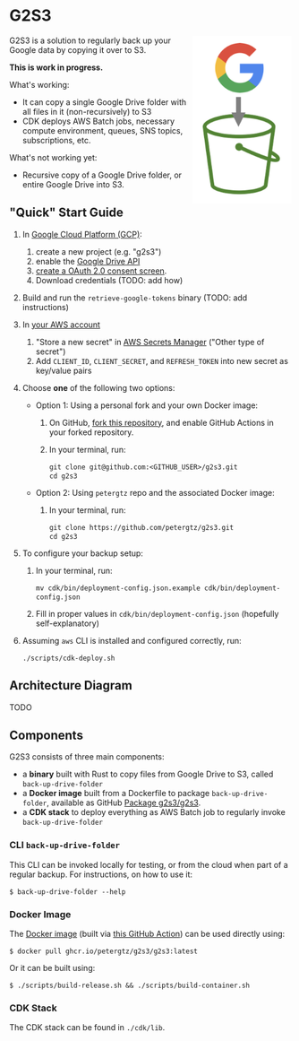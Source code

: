 # G2S3

<img src="logo.png" height="300" align="right" alt="logo">

G2S3 is a solution to regularly back up your Google data by copying it over to S3.

**This is work in progress.**

What's working:
- It can copy a single Google Drive folder with all files in it (non-recursively) to S3
- CDK deploys AWS Batch jobs, necessary compute environment, queues, SNS topics, subscriptions, etc.

What's not working yet:
- Recursive copy of a Google Drive folder, or entire Google Drive into S3.

## "Quick" Start Guide

1. In [Google Cloud Platform (GCP)](https://console.cloud.google.com/):
   1. create a new project (e.g. "g2s3")
   2. enable the [Google Drive API](https://console.cloud.google.com/apis/api/drive.googleapis.com)
   3. [create a OAuth 2.0 consent screen](https://console.cloud.google.com/apis/credentials/consent).
   4. Download credentials (TODO: add how)
2. Build and run the `retrieve-google-tokens` binary (TODO: add instructions)
3. In [your AWS account](https://console.aws.amazon.com/)
   1. "Store a new secret" in
      [AWS Secrets Manager](https://eu-west-1.console.aws.amazon.com/secretsmanager/listsecrets)
   ("Other type of secret")
   3. Add `CLIENT_ID`, `CLIENT_SECRET`, and `REFRESH_TOKEN` into new secret as key/value pairs
4. Choose **one** of the following two options:
   - Option 1: Using a personal fork and your own Docker image:
      1. On GitHub, [fork this repository](https://github.com/petergtz/g2s3/fork), and enable
      GitHub Actions in your forked repository.
      2. In your terminal, run:

             git clone git@github.com:<GITHUB_USER>/g2s3.git
             cd g2s3

   - Option 2: Using `petergtz` repo and the associated Docker image:
        1. In your terminal, run:

               git clone https://github.com/petergtz/g2s3.git
               cd g2s3

5. To configure your backup setup:
   1. In your terminal, run:

          mv cdk/bin/deployment-config.json.example cdk/bin/deployment-config.json

   2. Fill in proper values in `cdk/bin/deployment-config.json` (hopefully self-explanatory)
6. Assuming `aws` CLI is installed and configured correctly, run:

       ./scripts/cdk-deploy.sh

## Architecture Diagram

TODO

## Components

G2S3 consists of three main components:
- a **binary** built with Rust to copy files from Google Drive to S3, called `back-up-drive-folder`
- a **Docker image** built from a Dockerfile to package `back-up-drive-folder`, available as GitHub
[Package g2s3/g2s3](https://github.com/petergtz/g2s3/pkgs/container/g2s3%2Fg2s3).
- a **CDK stack** to deploy everything as AWS Batch job to regularly invoke `back-up-drive-folder`

### CLI `back-up-drive-folder`

This CLI can be invoked locally for testing, or from the cloud when part of a regular backup.
For instructions, on how to use it:

```shell
$ back-up-drive-folder --help
```

### Docker Image


The [Docker image](https://github.com/petergtz/g2s3/pkgs/container/g2s3%2Fg2s3) (built via
[this GitHub Action](
https://github.com/petergtz/g2s3/blob/main/.github/workflows/build-and-package-rust-binary.yaml))
can be used directly using:

```shell
$ docker pull ghcr.io/petergtz/g2s3/g2s3:latest
```

Or it can be built using:

```shell
$ ./scripts/build-release.sh && ./scripts/build-container.sh
```

### CDK Stack

The CDK stack can be found in `./cdk/lib`.
